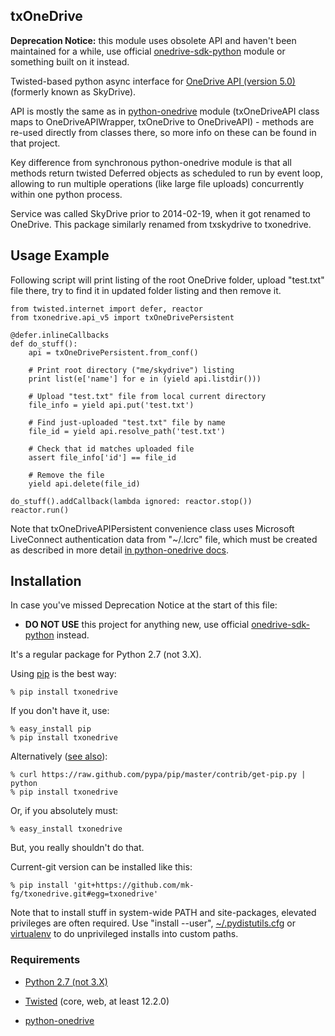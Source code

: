 txOneDrive
----------------------------------------

**Deprecation Notice:** this module uses obsolete API and haven't been
maintained for a while, use official
[onedrive-sdk-python](https://github.com/OneDrive/onedrive-sdk-python)
module or something built on it instead.

Twisted-based python async interface for
[OneDrive API (version 5.0)](http://msdn.microsoft.com/en-us/library/live/hh826521)
(formerly known as SkyDrive).

API is mostly the same as in
[python-onedrive](https://github.com/mk-fg/python-onedrive) module
(txOneDriveAPI class maps to OneDriveAPIWrapper, txOneDrive to OneDriveAPI) -
methods are re-used directly from classes there, so more info on these can be
found in that project.

Key difference from synchronous python-onedrive module is that all methods
return twisted Deferred objects as scheduled to run by event loop, allowing to
run multiple operations (like large file uploads) concurrently within one python
process.

Service was called SkyDrive prior to 2014-02-19, when it got renamed to OneDrive.
This package similarly renamed from txskydrive to txonedrive.


Usage Example
----------------------------------------

Following script will print listing of the root OneDrive folder, upload
"test.txt" file there, try to find it in updated folder listing and then remove
it.

	from twisted.internet import defer, reactor
	from txonedrive.api_v5 import txOneDrivePersistent

	@defer.inlineCallbacks
	def do_stuff():
		api = txOneDrivePersistent.from_conf()

		# Print root directory ("me/skydrive") listing
		print list(e['name'] for e in (yield api.listdir()))

		# Upload "test.txt" file from local current directory
		file_info = yield api.put('test.txt')

		# Find just-uploaded "test.txt" file by name
		file_id = yield api.resolve_path('test.txt')

		# Check that id matches uploaded file
		assert file_info['id'] == file_id

		# Remove the file
		yield api.delete(file_id)

	do_stuff().addCallback(lambda ignored: reactor.stop())
	reactor.run()

Note that txOneDriveAPIPersistent convenience class uses Microsoft LiveConnect
authentication data from "~/.lcrc" file, which must be created as described in
more detail [in python-onedrive
docs](https://github.com/mk-fg/python-onedrive#command-line-usage).


Installation
----------------------------------------

In case you've missed Deprecation Notice at the start of this file:

* **DO NOT USE** this project for anything new, use official
  [onedrive-sdk-python](https://github.com/OneDrive/onedrive-sdk-python)
  instead.

It's a regular package for Python 2.7 (not 3.X).

Using [pip](http://pip-installer.org/) is the best way:

	% pip install txonedrive

If you don't have it, use:

	% easy_install pip
	% pip install txonedrive

Alternatively ([see
also](http://www.pip-installer.org/en/latest/installing.html)):

	% curl https://raw.github.com/pypa/pip/master/contrib/get-pip.py | python
	% pip install txonedrive

Or, if you absolutely must:

	% easy_install txonedrive

But, you really shouldn't do that.

Current-git version can be installed like this:

	% pip install 'git+https://github.com/mk-fg/txonedrive.git#egg=txonedrive'

Note that to install stuff in system-wide PATH and site-packages, elevated
privileges are often required.
Use "install --user",
[~/.pydistutils.cfg](http://docs.python.org/install/index.html#distutils-configuration-files)
or [virtualenv](http://pypi.python.org/pypi/virtualenv) to do unprivileged
installs into custom paths.


### Requirements

* [Python 2.7 (not 3.X)](http://python.org)

* [Twisted](http://twistedmatrix.com) (core, web, at least 12.2.0)

* [python-onedrive](https://github.com/mk-fg/python-onedrive)
